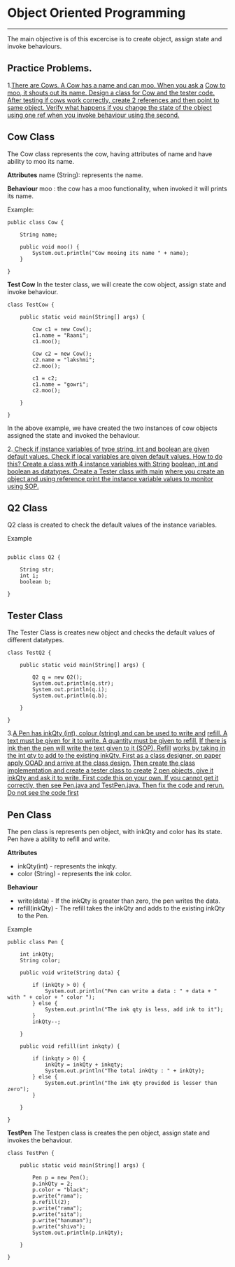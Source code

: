 # Object Oriented Programming

---

The main objective is of this excercise is to create object, assign state and invoke behaviours.

## Practice Problems.

1.[There are Cows. A Cow has a name and can moo. When you ask a](#)
[Cow to moo, it shouts out its name. Design a class for Cow and the ](#)
[tester code. After testing if cows work correctly, create 2 references and ](#)
[then point to same object. Verify what happens if you change the state ](#)
[of the object using one ref when you invoke behaviour using the second.](#)

## Cow Class

The Cow class represents the cow, having attributes of name and have ability to moo its name.

**Attributes**
name (String): represents the name.

**Behaviour**
moo : the cow has a moo functionality, when invoked it will prints its name.

Example:

```
public class Cow {

    String name;

    public void moo() {
        System.out.println("Cow mooing its name " + name);
    }

}

```

**Test Cow**
In the tester class, we will create the cow object, assign state and invoke behaviour.

```
class TestCow {

    public static void main(String[] args) {

        Cow c1 = new Cow();
        c1.name = "Raani";
        c1.moo();

        Cow c2 = new Cow();
        c2.name = "lakshmi";
        c2.moo();

        c1 = c2;
        c1.name = "gowri";
        c2.moo();

    }

}

```

In the above example, we have created the two instances of cow objects assigned the state and invoked the behaviour.

2.[ Check if instance variables of type string, int and boolean are given ](#)
[ default values. Check if local variables are given default values. ](#)
[ How to do this? Create a class with 4 instance variables with String](#)
[ boolean, int and boolean as datatypes. Create a Tester class with main](#)
[ where you create an object and using reference print the instance ](#)
[ variable values to monitor using SOP.](#)

## Q2 Class

Q2 class is created to check the default values of the instance variables.

Example

```

public class Q2 {

    String str;
    int i;
    boolean b;

}

```

## Tester Class

The Tester Class is creates new object and checks the default values of different datatypes.

```
class TestQ2 {

    public static void main(String[] args) {

        Q2 q = new Q2();
        System.out.println(q.str);
        System.out.println(q.i);
        System.out.println(q.b);

    }

}

```

3.[A Pen has inkQty (int), colour (string) and can be used to write and](#)
[refill. A text must be given for it to write. A quantity must be given to refill.](#)
[If there is ink then the pen will write the text given to it (SOP). Refill](#)
[works by taking in the int qty to add to the existing inkQty. First as a ](#)
[class designer, on paper apply OOAD and arrive at the class design.](#)
[Then create the class implementation and create a tester class to create](#)
[2 pen objects, give it inkQty and ask it to write. First code this on your ](#)
[own. If you cannot get it correctly, then see Pen.java and TestPen.java. ](#)
[Then fix the code and rerun. Do not see the code first](#)

## Pen Class

The pen class is represents pen object, with inkQty and color has its state. Pen have a ability to refill and write.

**Attributes**

- inkQty(int) - represents the inkqty.
- color (String) - represents the ink color.

**Behaviour**

- write(data) - If the inkQty is greater than zero, the pen writes the data.
- refill(inkQty) - The refill takes the inkQty and adds to the existing inkQty to the Pen.

Example

```
public class Pen {

    int inkQty;
    String color;

    public void write(String data) {

        if (inkQty > 0) {
            System.out.println("Pen can write a data : " + data + " with " + color + " color ");
        } else {
            System.out.println("The ink qty is less, add ink to it");
        }
        inkQty--;

    }

    public void refill(int inkqty) {

        if (inkqty > 0) {
            inkQty = inkQty + inkqty;
            System.out.println("The total inkQty : " + inkQty);
        } else {
            System.out.println("The ink qty provided is lesser than zero");
        }

    }

}

```

**TestPen**
The Testpen class is creates the pen object, assign state and invokes the behaviour.

```
class TestPen {

    public static void main(String[] args) {

        Pen p = new Pen();
        p.inkQty = 2;
        p.color = "black";
        p.write("rama");
        p.refill(2);
        p.write("rama");
        p.write("sita");
        p.write("hanuman");
        p.write("shiva");
        System.out.println(p.inkQty);

    }

}
```
